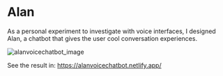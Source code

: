 # Alan
As a personal experiment to investigate with voice interfaces, I designed Alan, a chatbot that gives the user cool conversation experiences.

![alanvoicechatbot_image](https://user-images.githubusercontent.com/92688327/144752708-839c925f-2235-449e-a90b-ec65742c49f5.PNG)

See the result in: https://alanvoicechatbot.netlify.app/
